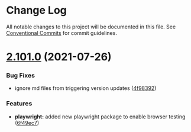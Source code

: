 # Change Log

All notable changes to this project will be documented in this file.
See [Conventional Commits](https://conventionalcommits.org) for commit guidelines.

# [2.101.0](https://github.com/ho-nl/m2-pwa/compare/@reachdigital/react-hook-form@2.100.10...@reachdigital/react-hook-form@2.101.0) (2021-07-26)


### Bug Fixes

* ignore md files from triggering version updates ([4f98392](https://github.com/ho-nl/m2-pwa/commit/4f9839250b3a32d3070da5290e5efcc5e2243fba))


### Features

* **playwright:** added new playwright package to enable browser testing ([6f49ec7](https://github.com/ho-nl/m2-pwa/commit/6f49ec7595563775b96ebf21c27e39da1282e8d9))
